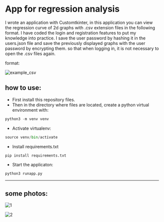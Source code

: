# App for regression analysis
I wrote an application with Customtkinter, in this application you can view the regression curve of 2d graphs with .csv extension files in the following format. I have coded the login and registration features to put my knowledge into practice. I save the user password by hashing it in the users.json file and save the previously displayed graphs with the user password by encrypting them. so that when logging in, it is not necessary to open the .csv files again.

format:

![example_csv](https://github.com/user-attachments/assets/63148aad-c23d-4806-bdfa-7682a828950c)

## how to use:
- First install this repository files.
- Then in the directory where files are located, create a python virtual environment with:
```python
python3 -m venv venv
```
- Activate virtualenv:
```python
source venv/bin/activate
```
- Install requirements.txt
```python
pip install requirements.txt
```
- Start the applicaton:
```python
python3 runapp.py
```
---
## some photos:

![1](https://github.com/user-attachments/assets/cf037023-4daa-4177-bc3b-0c0d56ecdf86)

![2](https://github.com/user-attachments/assets/00986431-a6cb-4421-84c0-0a7d1389d798)

